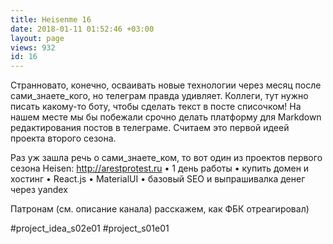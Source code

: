 ```yaml
---
title: Heisenme 16
date: 2018-01-11 01:52:46 +03:00
layout: page
views: 932
id: 16
---
```


Странновато, конечно, осваивать новые технологии через месяц после сами_знаете_кого, но телеграм правда удивляет. Коллеги, тут нужно писать какому-то боту, чтобы сделать текст в посте списочком!  На нашем месте мы бы побежали срочно делать платформу для Markdown редактирования постов в телеграме. Считаем это первой идеей проекта второго сезона.

Раз уж зашла речь о сами_знаете_ком, то вот один из проектов первого сезона Heisen:
http://arestprotest.ru
• 1 день работы
• купить домен и хостинг
• React.js
• MaterialUI
• базовый SEO и выпрашивалка денег через yandex

Патронам (см. описание канала) расскажем, как ФБК отреагировал)

#project_idea_s02e01 #project_s01e01


